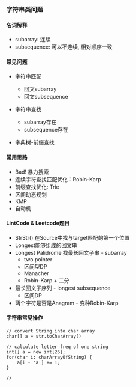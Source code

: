 ### 字符串类问题

#### 名词解释
- subarray: 连续
- subsequence: 可以不连续, 相对顺序一致

#### 常见问题
- 字符串匹配
    - 回文subarray
    - 回文subsequence

- 字符串查找
    - subarray存在
    - subsequence存在
    
- 字典树-前缀查找


#### 常用思路
- Bad! 暴力搜索
- 连续字符查找匹配优化：Robin-Karp
- 前缀查找优化: Trie
- 区间动态规划
- KMP
- 自动机

#### LintCode & Leetcode题目
- StrStr() 在Source中找与target匹配的第一个位置
- Longest能够组成的回文串
- Longest Palidrome 找最长回文子串 - subarray
    - two pointer
    - 区间型DP
    - Manacher
    - Robin-Karp + 二分
- 最长回文子序列 - longest subsequence 
    - 区间DP
- 两个字符是否是Anagram - 变种Robin-Karp

#### 字符串常见操作
```
// convert String into char array
char[] a = str.toCharArray()

// calculate letter freq of one string
int[] a = new int[26];
for(char i: charArrayOfString) {
    a[i - 'a'] += 1;
}

// 
```
